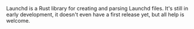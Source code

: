 Launchd is a Rust library for creating and parsing Launchd files.
It's still in early development, it doesn't even have a first release yet, but all help is welcome.
